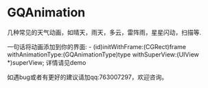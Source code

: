 # GQAnimation
几种常见的天气动画，如晴天，雨天，多云，雷阵雨，星星闪动，扫描等.

一句话将动画添加到你的界面:
    - (id)initWithFrame:(CGRect)frame withAnimationType:(GQAnimationType)type withSuperView:(UIView *)superView;
    详情请见demo

如遇bug或者有更好的建议请加qq:763007297，欢迎咨询。

